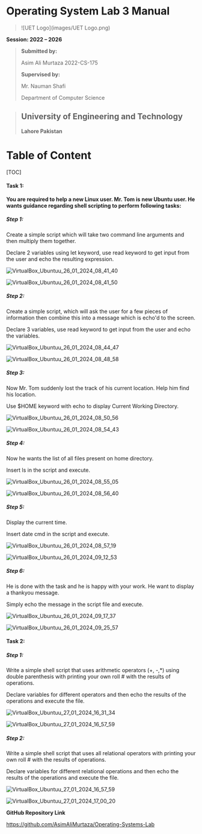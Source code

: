 # **Operating System Lab 3 Manual**

> ![UET Logo](images/UET Logo.png)

**Session: 2022 – 2026**

> **Submitted by:**
>
> Asim Ali Murtaza 2022-CS-175
>
> **Supervised by:**
>
> Mr. Nauman Shafi
>
> Department of Computer Science

## 			

> ## **University of Engineering and Technology**
>
> **Lahore Pakistan**



# Table of Content

[TOC]



#### **Task 1:**

**You are required to help a new Linux user.
Mr. Tom is new Ubuntu user. He wants guidance regarding shell scripting to perform following tasks:**

##### **Step 1:**

Create a simple script which will take two command line arguments and then multiply them together.

Declare 2 variables using let keyword, use read keyword to get input from the user and echo the resulting expression. 

![VirtualBox_Ubuntuu_26_01_2024_08_41_40](images/1.png)



![VirtualBox_Ubuntuu_26_01_2024_08_41_50](images/2.png)

##### **Step 2:**

Create a simple script, which will ask the user for a few pieces of information then combine this into a message which is echo'd to the screen.

Declare 3 variables, use read keyword to get input from the user and echo the variables. 



![VirtualBox_Ubuntuu_26_01_2024_08_44_47](images/3.png)



![VirtualBox_Ubuntuu_26_01_2024_08_48_58](images/4.png)

##### **Step 3:**

Now Mr. Tom suddenly lost the track of his current location. Help him find his location.

Use $HOME keyword with echo to display Current Working Directory.

![VirtualBox_Ubuntuu_26_01_2024_08_50_56](images/5.png)



![VirtualBox_Ubuntuu_26_01_2024_08_54_43](images/6.png)

##### **Step 4:**

Now he wants the list of all files present on home directory.

Insert ls in the script and execute.

![VirtualBox_Ubuntuu_26_01_2024_08_55_05](images/8.png)



![VirtualBox_Ubuntuu_26_01_2024_08_56_40](images/7.png)

##### **Step 5:**

Display the current time.

Insert date cmd in the script and execute.

![VirtualBox_Ubuntuu_26_01_2024_08_57_19](images/9.png)



![VirtualBox_Ubuntuu_26_01_2024_09_12_53](images/10.png)

##### **Step 6:**

He is done with the task and he is happy with your work. He want to display a thankyou message.

Simply echo the message in the script file and execute.

![VirtualBox_Ubuntuu_26_01_2024_09_17_37](images/11.png)



![VirtualBox_Ubuntuu_26_01_2024_09_25_57](images/12.png)



#### **Task 2:**

##### **Step 1:**

Write a simple shell script that uses arithmetic operators (+, -,*) using double parenthesis with printing your own roll # with the results of operations.

Declare variables for different operators and then echo the results of the operations and execute the file.

![VirtualBox_Ubuntuu_27_01_2024_16_31_34](images/13.png)

![VirtualBox_Ubuntuu_27_01_2024_16_57_59](images/14.png)

##### **Step 2:**

Write a simple shell script that uses all relational operators with printing your own roll # with the results of operations.

Declare variables for different relational operations and then echo the results of the operations and execute the file.

![VirtualBox_Ubuntuu_27_01_2024_16_57_59](images/15.png)



![VirtualBox_Ubuntuu_27_01_2024_17_00_20](images/16.png)



**GitHub Repository Link**

https://github.com/AsimAliMurtaza/Operating-Systems-Lab
